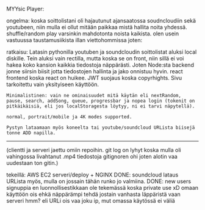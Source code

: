 MYYsic Player:

ongelma:
koska soittolistani oli hajautunut ajansaatossa soudncloudiin sekä youtubeen, niin mulla ei ollut mitään paikkaa mistä hallita noita yhdessä. shuffle/random play varsinkin mahdotonta noista kaikista. olen usein vastuussa taustamusiikista illan viettohommissa joten:

ratkaisu:
Latasin pythonilla youtuben ja soundcloudin soittolistat aluksi local diskille. Tein aluksi vain rectilla, mutta koska se on front, niin sillä ei voi hakea koko kansion kaikkia tiedostoja näppärästi. Joten Node:sta backend jonne siirsin biisit jotta tiedostojen hallinta ja jako onnistuu hyvin. react frontend koska react on huikee. JWT suojaus koska copyrhights. Sivu tarkoitettu vain yksityiseen käyttöön.

    Minimalistinen: vain ne ominaisuudet mitä käytän eli nextRandom, pause, search, addSong, queue, progressbar ja nopea login (tokenit on pitkäikäisiä, eli jos localStoragesta löytyy, ni ei tarvi näpytellä).

    normal, portrait/mobile ja 4K modes supported.

    Pystyn lataamaan myös koneelta tai youtube/soundcloud URLista biisejä tonne ADD napilla.

---

(clientti ja serveri jaettu omiin repoihin. git log on lyhyt koska mulla oli vahingossa livahtanut .mp4 tiedostoja gitignoren ohi joten alotin vaa uudestaan ton gitin.)

tekeillä:
AWS EC2 serveri/deploy + NGINX
DONE: soundcloud lataus URLista myös, mulla on jossain tähän runko jo valmiina.
DONE: new users signuppia en luonnollisestikkaan ole tekemässä koska private use xD
omaan käyttöön ois ehkä näppärämpi tehdä jostain vanhasta läppäristä vaan serveri hmm? eli URLi ois vaa joku ip, mut omassa käytössä ei väliä
